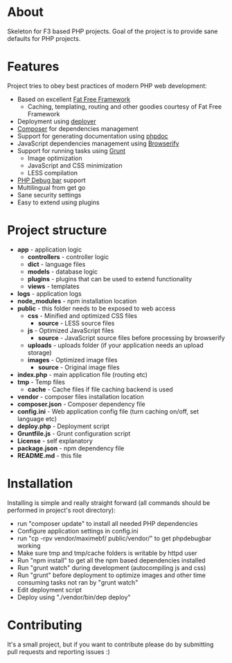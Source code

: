 # About

Skeleton for F3 based PHP projects. Goal of the project is to provide sane
defaults for PHP projects.

# Features

Project tries to obey best practices of modern PHP web development:

- Based on excellent [Fat Free Framework](http://fatfreeframework.com/home)
	- Caching, templating, routing and other goodies courtesy of Fat Free Framework
- Deployment using [deployer](http://deployer.org)
- [Composer](https://getcomposer.org) for dependencies management
- Support for generating documentation using [phpdoc](http://www.phpdoc.org)
- JavaScript dependencies management using [Browserify](http://browserify.org)
- Support for running tasks using [Grunt](http://gruntjs.com)
	- Image optimization
	- JavaScript and CSS minimization
	- LESS compilation
- [PHP Debug bar](http://phpdebugbar.com) support
- Multilingual from get go
- Sane security settings
- Easy to extend using plugins

# Project structure

- **app** - application logic
	- **controllers** - controller logic 
	- **dict** - language files
	- **models** - database logic
	- **plugins** - plugins that can be used to extend functionality
	- **views** - templates
- **logs** - application logs
- **node_modules** - npm installation location
- **public** - this folder needs to be exposed to web access
	- **css** - Minified and optimized CSS files
		- **source** - LESS source files
	- **js** - Optimized JavaScript files
		- **source** - JavaScript source files before processing by browserify
	- **uploads** - uploads folder (if your application needs an upload storage)
	- **images** - Optimized image files
		- **source** - Original image files
- **index.php** - main application file (routing etc)
- **tmp** - Temp files
	- **cache** - Cache files if file caching backend is used
- **vendor** - composer files installation location
- **composer.json** - Composer dependency file
- **config.ini** - Web application config file (turn caching on/off, set language etc)
- **deploy.php** - Deployment script
- **Gruntfile.js** - Grunt configuration script
- **License** - self explanatory
- **package.json** - npm dependency file
- **README.md** - this file

# Installation

Installing is simple and really straight forward (all commands should be 
performed in project's root directory):

- run "composer update" to install all needed PHP dependencies
- Configure application settings in config.ini
- run "cp -rpv vendor/maximebf/ public/vendor/" to get phpdebugbar working
- Make sure tmp and tmp/cache folders is writable by httpd user
- Run "npm install" to get all the npm based dependencies installed
- Run "grunt watch" during development (autocompiling js and css)
- Run "grunt" before deployment to optimize images and other time consuming tasks not ran by "grunt watch"
- Edit deployment script
- Deploy using "./vendor/bin/dep deploy"

# Contributing

It's a small project, but if you want to contribute please do by submitting pull
requests and reporting issues :)